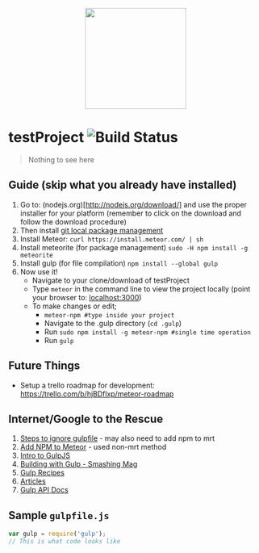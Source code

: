 <p align="center">
  <a href="javascript:void(0)">
    <img height="200" width=auto src="https://bikeshare.rit.edu/assets/bike_logo_web-d52c19ea6ef7400d3cfdb26f42c0a8a5.png">
  </a>
</p>

# testProject ![Build Status][failed]
> Nothing to see here

## Guide (skip what you already have installed)

1. Go to: (nodejs.org)[http://nodejs.org/download/] and use the proper installer for your platform (remember to click on the download and follow the download procedure)
2. Then install [git local package management](http://git-scm.com/downloads)
3. Install Meteor:
    `curl https://install.meteor.com/ | sh`
4. Install meteorite (for package management)
    `sudo -H npm install -g meteorite`
5. Install gulp (for file compilation)
    `npm install --global gulp`
6. Now use it!
    * Navigate to your clone/download of testProject
    * Type `meteor` in the command line to view the project locally
        (point your browser to: [localhost:3000](http://localhost:3000))
    * To make changes or edit;
        - `meteor-npm #type inside your project`
        - Navigate to the .gulp directory (`cd .gulp`)
        - Run `sudo npm install -g meteor-npm #single time operation`
        - Run `gulp`

## Future Things
* Setup a trello roadmap for development: https://trello.com/b/hjBDflxp/meteor-roadmap

## Internet/Google to the Rescue
1. [Steps to ignore gulpfile](http://stackoverflow.com/questions/23443301/how-to-tell-meteor-to-ignore-gulpfile-js) - may also need to add npm to mrt
2. [Add NPM to Meteor](https://github.com/arunoda/meteor-npm/) - used non-mrt method
3. [Intro to GulpJS](https://www.codefellows.org/blog/quick-intro-to-gulp-js)
4. [Building with Gulp - Smashing Mag](http://www.smashingmagazine.com/2014/06/11/building-with-gulp/)
5. [Gulp Recipes](https://github.com/gulpjs/gulp/tree/master/docs/recipes)
6. [Articles](https://github.com/gulpjs/gulp/blob/master/docs/README.md#articles)
7. [Gulp API Docs](https://github.com/gulpjs/gulp/blob/master/docs/API.md)





## Sample `gulpfile.js`

```js
var gulp = require('gulp');
// This is what code looks like
```

[failed]: https://secure.travis-ci.org/twitter/scrooge.png
[passing]: http://img.shields.io/travis/gulpjs/gulp.svg
